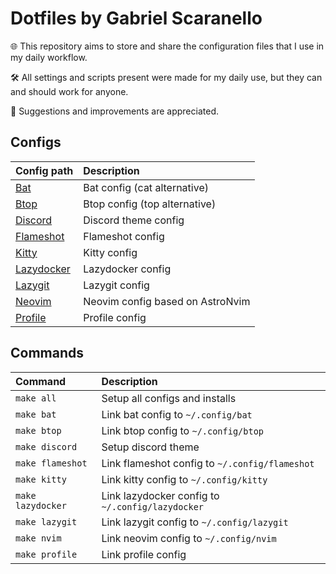 # Dotfiles by Gabriel Scaranello

🌐 This repository aims to store and share the configuration files that I use in my daily workflow.

🛠️ All settings and scripts present were made for my daily use, but they can and should work for anyone.

🚀 Suggestions and improvements are appreciated.

## Configs

| Config path                       | Description                      |
| :-------------------------------- | :------------------------------- |
| [Bat](./config/bat)               | Bat config (cat alternative)     |
| [Btop](./config/btop)             | Btop config (top alternative)    |
| [Discord](./config/discord)       | Discord theme config             |
| [Flameshot](./config/flameshot)   | Flameshot config                 |
| [Kitty](./config/kitty)           | Kitty config                     |
| [Lazydocker](./config/lazydocker) | Lazydocker config                |
| [Lazygit](./config/lazygit)       | Lazygit config                   |
| [Neovim](./config/nvim)           | Neovim config based on AstroNvim |
| [Profile](./config/profile)       | Profile config                   |

## Commands

| Command           | Description                                      |
| :---------------- | :----------------------------------------------- |
| `make all`        | Setup all configs and installs                   |
| `make bat`        | Link bat config to `~/.config/bat`               |
| `make btop`       | Link btop config to `~/.config/btop`             |
| `make discord`    | Setup discord theme                              |
| `make flameshot`  | Link flameshot config to `~/.config/flameshot`   |
| `make kitty`      | Link kitty config to `~/.config/kitty`           |
| `make lazydocker` | Link lazydocker config to `~/.config/lazydocker` |
| `make lazygit`    | Link lazygit config to `~/.config/lazygit`       |
| `make nvim`       | Link neovim config to `~/.config/nvim`           |
| `make profile`    | Link profile config                              |
